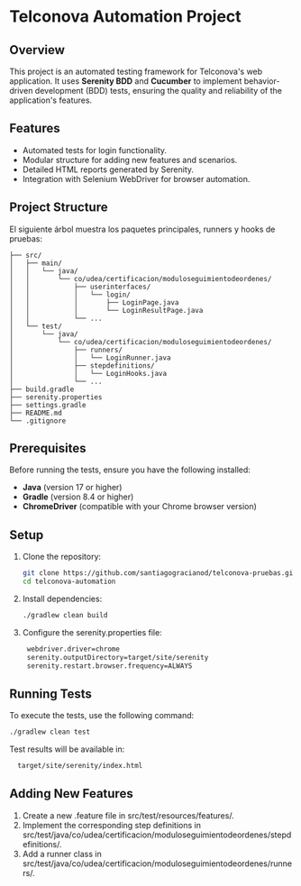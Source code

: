 # Telconova Automation Project

## Overview
This project is an automated testing framework for Telconova's web application. It uses **Serenity BDD** and **Cucumber** to implement behavior-driven development (BDD) tests, ensuring the quality and reliability of the application's features.

## Features
- Automated tests for login functionality.
- Modular structure for adding new features and scenarios.
- Detailed HTML reports generated by Serenity.
- Integration with Selenium WebDriver for browser automation.

## Project Structure
El siguiente árbol muestra los paquetes principales, runners y hooks de pruebas:

```text
├── src/
│   ├── main/
│   │   └── java/
│   │       └── co/udea/certificacion/moduloseguimientodeordenes/
│   │           ├── userinterfaces/
│   │           │   └── login/
│   │           │       ├── LoginPage.java
│   │           │       └── LoginResultPage.java
│   │           └── ...
│   └── test/
│       └── java/
│           └── co/udea/certificacion/moduloseguimientodeordenes/
│               ├── runners/
│               │   └── LoginRunner.java
│               ├── stepdefinitions/
│               │   └── LoginHooks.java
│               └── ...
├── build.gradle
├── serenity.properties
├── settings.gradle
├── README.md
└── .gitignore
```

## Prerequisites
Before running the tests, ensure you have the following installed:
- **Java** (version 17 or higher)
- **Gradle** (version 8.4 or higher)
- **ChromeDriver** (compatible with your Chrome browser version)

## Setup
1. Clone the repository:
   ```sh
   git clone https://github.com/santiagogracianod/telconova-pruebas.git
   cd telconova-automation

2. Install dependencies:
   ```sh
   ./gradlew clean build
   
3. Configure the serenity.properties file:
   ```sh
    webdriver.driver=chrome
    serenity.outputDirectory=target/site/serenity
    serenity.restart.browser.frequency=ALWAYS

## Running Tests
To execute the tests, use the following command:
  ```sh
  ./gradlew clean test
  ```

Test results will be available in:
```sh
  target/site/serenity/index.html
```

## Adding New Features
1. Create a new .feature file in src/test/resources/features/.
2. Implement the corresponding step definitions in src/test/java/co/udea/certificacion/moduloseguimientodeordenes/stepdefinitions/.
3. Add a runner class in src/test/java/co/udea/certificacion/moduloseguimientodeordenes/runners/.
